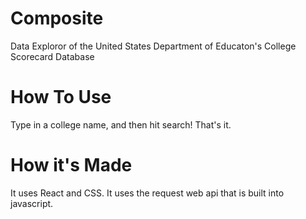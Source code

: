 # Composite 
Data Exploror of the United States Department of Educaton's College Scorecard Database 

# How To Use
Type in a college name, and then hit search! That's it.

# How it's Made
It uses React and CSS. It uses the request web api that is built into javascript. 
